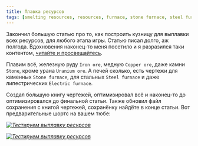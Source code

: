```yaml
---
title: Плавка ресурсов
tags: [smelting resources, resources, furnace, stone furnace, steel furnace, electric furnace]
---
```


Закончил большую статью про то, как построить кузницу для выплавки всех ресурсов, для любого этапа игры. Статью писал долго, аж полгода. Вдохновения наконец-то меня посетило и я разразился таки контентом, [читайте и просвещайтесь](pathname:///RawResourcesProcessing).

<!-- truncate -->

Плавим всё, железную руду `Iron ore`, медную `Copper ore`, даже камни `Stone`, кроме урана `Uranium ore`. А печей сколько, есть чертежи для каменных `Stone furnace`, для стальных `Steel furnace` и даже липестрических `Electric furnace`.

Создал большую книгу чертежей, оптимизировал всё и наконец-то до оптимизировался до финальной статьи. Также обновил файл сохранения с книгой чертежей, сохранёнку найдёте в конце статьи. Вот предварительные шортс на вашем тюбе:

[*![Тестируем выплавку ресурсов](http://img.youtube.com/vi/AvGi18AbEPM/0.jpg)*](https://youtube.com/shorts/AvGi18AbEPM)

[*![Тестируем выплавку ресурсов](http://img.youtube.com/vi/T6U3JsuAGZk/0.jpg)*](https://youtube.com/shorts/T6U3JsuAGZk)
